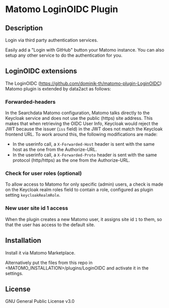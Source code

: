 # Matomo LoginOIDC Plugin

## Description

Login via third party authentication services.

Easily add a "Login with GitHub" button your Matomo instance. You can also setup any other service to do the authentication for you.

## LoginOIDC extensions

The LoginOIDC (https://github.com/dominik-th/matomo-plugin-LoginOIDC) Matomo plugin is extended by data2act as follows:

### Forwarded-headers

In the Searchdata Matomo configuration, Matomo talks directly to the Keycloak service and does not use the public (https) site address. This makes that when retrieving the OIDC User Info, Keycloak would reject the JWT because the issuer (`iss` field) in the JWT does not match the Keycloak frontend URL. To work around this, the following modifications are made:
* In the userinfo call, a `X-Forwarded-Host` header is sent with the same host as the one from the Authorize-URL.
* In the userinfo call, a `X-Forwarded-Proto` header is sent with the same protocol (http/https) as the one from the Authorize-URL.

### Check for user roles (optional)

To allow access to Matomo for only specific (admin) users, a check is made on the Keycloak realm roles field to contain a role, configured as plugin setting `keycloakRealmRole`.


### New user site id 1 access

When the plugin creates a new Matomo user, it assigns site id `1` to them, so that the user has access to the default site.


## Installation

Install it via Matomo Marketplace.

Alternatively put the files from this repo in <MATOMO_INSTALLATION>/plugins/LoginOIDC and activate it in the settings.

## License

GNU General Public License v3.0

